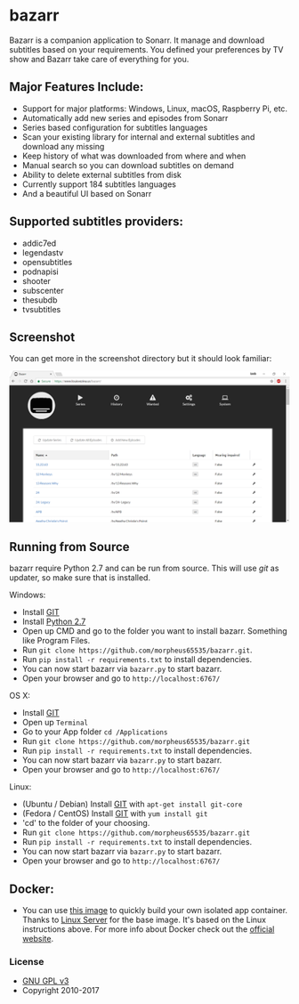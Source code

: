 # bazarr
Bazarr is a companion application to Sonarr. It manage and download subtitles based on your requirements. You defined your preferences by TV show and Bazarr take care of everything for you.

## Major Features Include:

* Support for major platforms: Windows, Linux, macOS, Raspberry Pi, etc.
* Automatically add new series and episodes from Sonarr
* Series based configuration for subtitles languages
* Scan your existing library for internal and external subtitles and download any missing
* Keep history of what was downloaded from where and when
* Manual search so you can download subtitles on demand
* Ability to delete external subtitles from disk
* Currently support 184 subtitles languages
* And a beautiful UI based on Sonarr

## Supported subtitles providers:
* addic7ed
* legendastv
* opensubtitles
* podnapisi
* shooter
* subscenter
* thesubdb
* tvsubtitles

## Screenshot

You can get more in the screenshot directory but it should look familiar:

![Series](/screenshot/series.png?raw=true "Series")

## Running from Source

bazarr require Python 2.7 and can be run from source. This will use *git* as updater, so make sure that is installed.

Windows:

* Install [GIT](http://git-scm.com/)
* Install [Python 2.7](http://www.python.org/download/releases/2.7.3/)
* Open up CMD and go to the folder you want to install bazarr. Something like Program Files.
* Run `git clone https://github.com/morpheus65535/bazarr.git`.
* Run `pip install -r requirements.txt` to install dependencies.
* You can now start bazarr via `bazarr.py` to start bazarr.
* Open your browser and go to `http://localhost:6767/`

OS X:

* Install [GIT](http://git-scm.com/)
* Open up `Terminal`
* Go to your App folder `cd /Applications`
* Run `git clone https://github.com/morpheus65535/bazarr.git`
* Run `pip install -r requirements.txt` to install dependencies.
* You can now start bazarr via `bazarr.py` to start bazarr.
* Open your browser and go to `http://localhost:6767/`

Linux:

* (Ubuntu / Debian) Install [GIT](http://git-scm.com/) with `apt-get install git-core`
* (Fedora / CentOS) Install [GIT](http://git-scm.com/) with `yum install git`
* 'cd' to the folder of your choosing.
* Run `git clone https://github.com/morpheus65535/bazarr.git`
* Run `pip install -r requirements.txt` to install dependencies.
* You can now start bazarr via `bazarr.py` to start bazarr.
* Open your browser and go to `http://localhost:6767/`

## Docker:
* You can use [this image](https://hub.docker.com/r/morpheus65535/bazarr) to quickly build your own isolated app container. Thanks to [Linux Server](https://github.com/linuxserver) for the base image. It's based on the Linux instructions above. For more info about Docker check out the [official website](https://www.docker.com).

### License

* [GNU GPL v3](http://www.gnu.org/licenses/gpl.html)
* Copyright 2010-2017
